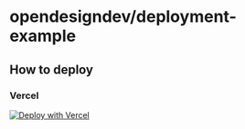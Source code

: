 # opendesigndev/deployment-example

## How to deploy
### Vercel
[![Deploy with Vercel](https://vercel.com/button)](https://vercel.com/new/git/external?repository-url=https%3A%2F%2Fgithub.com%2Fopendesigndev%2Fdeployment-example&env=OD_API_ENDPOINT,OD_API_TOKEN&envDescription=OD_API_ENDPOINT%20should%20be%20%22https%3A%2F%2Fapi.opendesign.dev%22.%20OD_API_TOKEN%20can%20be%20generated%20at%20the%20attached%20link.&envLink=https%3A%2F%2Fopendesign.dev%2Fdocs%2Fauthentication&project-name=open-design-deployment-example&repository-name=open-design-deployment-example)
